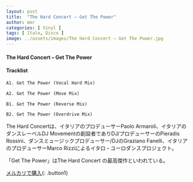 ```yaml
---
layout: post
title:  "The Hard Concert – Get The Power"
author: mmr
categories: [ Vinyl ]
tags: [ Italo, Disco ]
image: ../assets/images/The Hard Concert – Get The Power.jpg
---
```


#### The Hard Concert – Get The Power

#### Tracklist
```md
A1. Get The Power (Vocal Hard Mix)

A2. Get The Power (Move Mix)

B1. Get The Power (Reverse Mix)

B2. Get The Power (Overdrive Mix)
```

The Hard Concertは、イタリアのプロデューサーPaolo Armaroli、イタリアのダンスレーベルDJ Movementの創設者でありDJ/プロデューサーのPieradis Rossini、ダンスミュージックプロデューサー/DJのGraziano Fanelli、イタリアのプロデューサーMarco Rizziによるイタロ・ユーロダンスプロジェクト。

「Get The Power」はThe Hard Concert の最高傑作といわれている。

[メルカリで購入](https://jp.mercari.com/item/m57007567296){: .button1}

